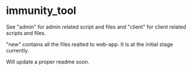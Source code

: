 # immunity_tool

See "admin" for admin related script and files and "client" for client related scripts and files.

"new" contains all the files realted to web-app. It is at the initial stage currently.

Will update a proper readme soon.